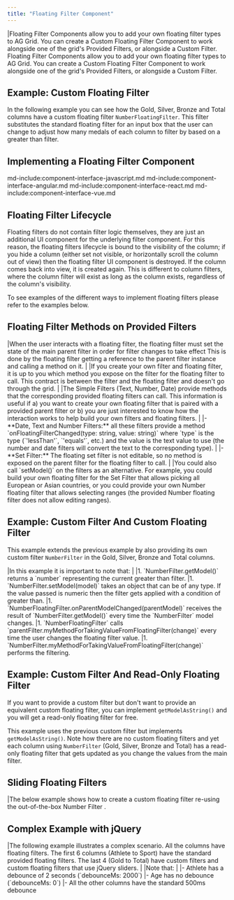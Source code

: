 ```yaml
---
title: "Floating Filter Component"
---
```


<framework-specific-section frameworks="javascript,angular,vue">
|Floating Filter Components allow you to add your own floating filter types to AG Grid. You can create a Custom Floating Filter Component to work alongside one of the grid's Provided Filters, or alongside a Custom Filter.
</framework-specific-section>

<framework-specific-section frameworks="react">
<video-section id="CxwfX4KodaM" title="React Floating Filters" header="true">
Floating Filter Components allow you to add your own floating filter types to AG Grid. You can create a Custom Floating Filter Component to work alongside one of the grid's Provided Filters, or alongside a Custom Filter.
</video-section>
</framework-specific-section>

## Example: Custom Floating Filter

In the following example you can see how the Gold, Silver, Bronze and Total columns have a custom floating filter `NumberFloatingFilter`. This filter substitutes the standard floating filter for an input box that the user can change to adjust how many medals of each column to filter by based on a greater than filter.

<grid-example title='Custom Floating Filter' name='custom-floating-filter' type='mixed' options='{ "includeNgFormsModule" : true}'></grid-example>

## Implementing a Floating Filter Component

md-include:component-interface-javascript.md
md-include:component-interface-angular.md
md-include:component-interface-react.md
md-include:component-interface-vue.md

<framework-specific-section frameworks="javascript,angular,vue">
<interface-documentation interfaceName='IFloatingFilterParams'></interface-documentation>
</framework-specific-section>

## Floating Filter Lifecycle

Floating filters do not contain filter logic themselves, they are just an additional UI component for the underlying filter component. For this reason, the floating filters lifecycle is bound to the visibility of the column; if you hide a column (either set not visible, or horizontally scroll the column out of view) then the floating filter UI component is destroyed. If the column comes back into view, it is created again. This is different to column filters, where the column filter will exist as long as the column exists, regardless of the column's visibility.

To see examples of the different ways to implement floating filters please refer to the examples below.

<framework-specific-section frameworks="javascript,angular,vue">
<h2 id="floating-filter-methods-on-provided-filters">Floating Filter Methods on Provided Filters</h2>
</framework-specific-section>

<framework-specific-section frameworks="javascript,angular,vue">
|When the user interacts with a floating filter, the floating filter must set the state of the main parent filter in order for filter changes to take effect This is done by the floating filter getting a reference to the parent filter instance and calling a method on it.
|
|If you create your own filter and floating filter, it is up to you which method you expose on the filter for the floating filter to call. This contract is between the filter and the floating filter and doesn't go through the grid.
|
|The Simple Filters (Text, Number, Date) provide methods that the corresponding provided floating filters can call. This information is useful if a) you want to create your own floating filter that is paired with a provided parent filter or b) you are just interested to know how the interaction works to help build your own filters and floating filters.
|
|- **Date, Text and Number Filters:** all these filters provide a method `onFloatingFilterChanged(type: string, value: string)` where `type` is the type (`'lessThan'`, `'equals'`, etc.) and the value is the text value to use (the number and date filters will convert the text to the corresponding type).
|
|- **Set Filter:** The floating set filter is not editable, so no method is exposed on the parent filter for the floating filter to call.
|
|You could also call `setModel()` on the filters as an alternative. For example, you could build your own floating filter for the Set Filter that allows picking all European or Asian countries, or you could provide your own Number floating filter that allows selecting ranges (the provided Number floating filter does not allow editing ranges).
</framework-specific-section>

## Example: Custom Filter And Custom Floating Filter

This example extends the previous example by also providing its own custom filter `NumberFilter` in the Gold, Silver, Bronze and Total columns.

<framework-specific-section frameworks="javascript,angular,vue">
|In this example it is important to note that:
|
|1. `NumberFilter.getModel()` returns a `number` representing the current greater than filter.
|1. `NumberFilter.setModel(model)` takes an object that can be of any type. If the value passed is numeric then the filter gets applied with a condition of greater than.
|1. `NumberFloatingFilter.onParentModelChanged(parentModel)` receives the result of `NumberFilter.getModel()` every time the `NumberFilter` model changes.
|1. `NumberFloatingFilter` calls `parentFilter.myMethodForTakingValueFromFloatingFilter(change)` every time the user changes the floating filter value.
|1. `NumberFilter.myMethodForTakingValueFromFloatingFilter(change)` performs the filtering.
</framework-specific-section>

<grid-example title='Custom Filter and Floating Filter' name='custom-filter-and-floating-filter' type='mixed' options='{"includeNgFormsModule" : true}'></grid-example>

## Example: Custom Filter And Read-Only Floating Filter

If you want to provide a custom filter but don't want to provide an equivalent custom floating filter, you can implement `getModelAsString()` and you will get a read-only floating filter for free.

This example uses the previous custom filter but implements `getModelAsString()`. Note how there are no custom floating filters and yet each column using `NumberFilter` (Gold, Silver, Bronze and Total) has a read-only floating filter that gets updated as you change the values from the main filter.

<grid-example title='Custom Filter Only' name='custom-filter' type='mixed'></grid-example>

<framework-specific-section frameworks="react,angular,vue">
<h2 id="sliding-floating-filters">Sliding Floating Filters</h2>
</framework-specific-section>
<framework-specific-section frameworks="react,angular,vue">
|The below example shows how to create a custom floating filter re-using the out-of-the-box Number Filter .
</framework-specific-section>
<framework-specific-section frameworks="react,angular,vue">
<grid-example title='Sliding Floating Filter Component' name='floating-filter-component' type='mixed' options='{ "includeNgFormsModule" : true }'></grid-example>
</framework-specific-section>

<framework-specific-section frameworks="javascript">
<h2 id="complex-example-with-jquery">Complex Example with jQuery</h2>
</framework-specific-section>
<framework-specific-section frameworks="javascript">
|The following example illustrates a complex scenario. All the columns have floating filters. The first 6 columns (Athlete to Sport) have the standard provided floating filters. The last 4 (Gold to Total) have custom filters and custom floating filters that use jQuery sliders.
|
|Note that:
|
|- Athlete has a debounce of 2 seconds (`debounceMs: 2000`)
|- Age has no debounce (`debounceMs: 0`)
|- All the other columns have the standard 500ms debounce
</framework-specific-section>
<framework-specific-section frameworks="javascript">
<grid-example title='Custom Complex Filter and Floating Filter' name='custom-complex-filter-and-floating-filter' type='typescript' options='{ "extras": ["jquery", "jqueryui"] }'></grid-example>
</framework-specific-section>
